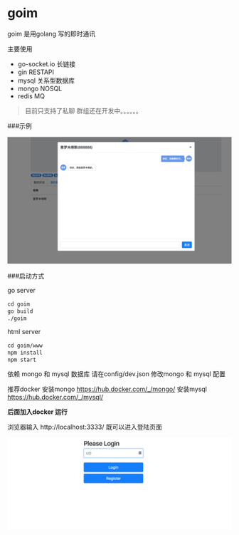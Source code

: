 # goim

goim 是用golang 写的即时通讯

主要使用

  * go-socket.io 长链接
  * gin  RESTAPI
  * mysql 关系型数据库
  * mongo NOSQL
  * redis MQ




> 目前只支持了私聊  群组还在开发中。。。。。。

###示例

![示例](docs/WX20180308-191908@2x.png)



###启动方式

go server

```shell
cd goim
go build
./goim
```

html server

```shell
cd goim/www
npm install
npm start
```

依赖 mongo 和 mysql 数据库  请在config/dev.json 修改mongo 和 mysql 配置

推荐docker 安装mongo  https://hub.docker.com/_/mongo/
           安装mysql https://hub.docker.com/_/mysql/

**后面加入docker 运行**

浏览器输入 http://localhost:3333/ 既可以进入登陆页面

![login](docs/WX20180309-101921@2x.png)